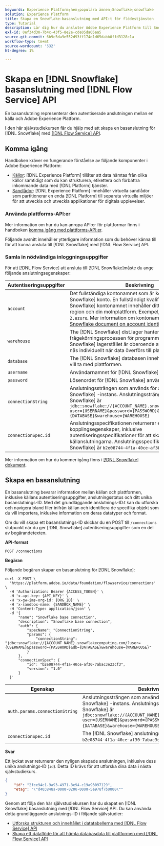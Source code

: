 ```yaml
---
keywords: Experience Platform;hem;populära ämnen;Snowflake;snowflake
solution: Experience Platform
title: Skapa en Snowflake-basanslutning med API:t för flödestjänsten
type: Tutorial
description: Lär dig hur du ansluter Adobe Experience Platform till Snowflake med API:t för Flow Service.
exl-id: 0ef34d30-7b4c-43f5-8e2e-cde05da05aa5
source-git-commit: 6b9e5da9e552d93ff174d1d65dabb0ffd3128c1a
workflow-type: tm+mt
source-wordcount: '532'
ht-degree: 1%

---
```


# Skapa en [!DNL Snowflake] basanslutning med [!DNL Flow Service] API

En basanslutning representerar den autentiserade anslutningen mellan en källa och Adobe Experience Platform.

I den här självstudiekursen får du hjälp med att skapa en basanslutning för [!DNL Snowflake] med [[!DNL Flow Service] API](https://www.adobe.io/experience-platform-apis/references/flow-service/).

## Komma igång

Handboken kräver en fungerande förståelse av följande komponenter i Adobe Experience Platform:

* [Källor](../../../../home.md): [!DNL Experience Platform] tillåter att data hämtas från olika källor samtidigt som du kan strukturera, etikettera och förbättra inkommande data med [!DNL Platform] tjänster.
* [Sandlådor](../../../../../sandboxes/home.md): [!DNL Experience Platform] innehåller virtuella sandlådor som partitionerar en enda [!DNL Platform] till separata virtuella miljöer för att utveckla och utveckla applikationer för digitala upplevelser.

### Använda plattforms-API:er

Mer information om hur du kan anropa API:er för plattformar finns i handboken [komma igång med plattforms-API:er](../../../../../landing/api-guide.md).

Följande avsnitt innehåller ytterligare information som du behöver känna till för att kunna ansluta till [!DNL Snowflake] med [!DNL Flow Service] API.

### Samla in nödvändiga inloggningsuppgifter

För att [!DNL Flow Service] att ansluta till [!DNL Snowflake]måste du ange följande anslutningsegenskaper:

| Autentiseringsuppgifter | Beskrivning |
| --- | --- |
| `account` | Det fullständiga kontonamnet som är kopplat till ditt [!DNL Snowflake] konto. En fullständigt kvalificerad [!DNL Snowflake] kontonamnet innehåller ditt kontonamn, din region och din molnplattform. Exempel, `cj12345.east-us-2.azure`. Mer information om kontonamn finns i [[!DNL Snowflake document on account identifiers]](https://docs.snowflake.com/en/user-guide/admin-account-identifier.html). |
| `warehouse` | The [!DNL Snowflake] dist.lager hanterar frågekörningsprocessen för programmet. Varje [!DNL Snowflake] lagerstället är oberoende av varandra och måste nås individuellt när data överförs till plattformen. |
| `database` | The [!DNL Snowflake] databasen innehåller de data som du vill ta med plattformen. |
| `username` | Användarnamnet för [!DNL Snowflake] konto. |
| `password` | Lösenordet för [!DNL Snowflake] användarkonto. |
| `connectionString` | Anslutningssträngen som används för att ansluta till [!DNL Snowflake] -instans. Anslutningssträngsmönstret för [!DNL Snowflake] är `jdbc:snowflake://{ACCOUNT_NAME}.snowflakecomputing.com/?user={USERNAME}&password={PASSWORD}&db={DATABASE}&warehouse={WAREHOUSE}` |
| `connectionSpec.id` | Anslutningsspecifikationen returnerar en källas kopplingsegenskaper, inklusive autentiseringsspecifikationer för att skapa bas- och källanslutningarna. Anslutningsspecifikations-ID för [!DNL Snowflake] är `b2e08744-4f1a-40ce-af30-7abac3e23cf3`. |

Mer information om hur du kommer igång finns i [[!DNL Snowflake] dokument](https://docs.snowflake.com/en/user-guide/key-pair-auth.html).

## Skapa en basanslutning

En basanslutning bevarar information mellan källan och plattformen, inklusive källans autentiseringsuppgifter, anslutningsstatus och ditt unika basanslutnings-ID. Med det grundläggande anslutnings-ID:t kan du utforska och navigera bland filer inifrån källan och identifiera de specifika objekt som du vill importera, inklusive information om deras datatyper och format.

Om du vill skapa ett basanslutnings-ID skickar du en POST till `/connections` slutpunkt när du ger [!DNL Snowflake] autentiseringsuppgifter som en del av begärandetexten.

**API-format**

```https
POST /connections
```

**Begäran**

Följande begäran skapar en basanslutning för [!DNL Snowflake]:

```shell
curl -X POST \
  'https://platform.adobe.io/data/foundation/flowservice/connections' \
  -H 'Authorization: Bearer {ACCESS_TOKEN}' \
  -H 'x-api-key: {API_KEY}' \
  -H 'x-gw-ims-org-id: {ORG_ID}' \
  -H 'x-sandbox-name: {SANDBOX_NAME}' \
  -H 'Content-Type: application/json' \
  -d '{
      "name": "Snowflake base connection",
      "description": "Snowflake base connection",
      "auth": {
          "specName": "ConnectionString",
          "params": {
              "connectionString": "jdbc:snowflake://{ACCOUNT_NAME}.snowflakecomputing.com/?user={USERNAME}&password={PASSWORD}&db={DATABASE}&warehouse={WAREHOUSE}"
          }
      },
      "connectionSpec": {
          "id": "b2e08744-4f1a-40ce-af30-7abac3e23cf3",
          "version": "1.0"
      }
  }'
```

| Egenskap | Beskrivning |
| -------- | ----------- |
| `auth.params.connectionString` | Anslutningssträngen som används för att ansluta till [!DNL Snowflake] -instans. Anslutningssträngsmönstret för [!DNL Snowflake] är `jdbc:snowflake://{ACCOUNT_NAME}.snowflakecomputing.com/?user={USERNAME}&password={PASSWORD}&db={DATABASE}&warehouse={WAREHOUSE}`. |
| `connectionSpec.id` | The [!DNL Snowflake] anslutningsspecifikation-ID: `b2e08744-4f1a-40ce-af30-7abac3e23cf3`. |

**Svar**

Ett lyckat svar returnerar den nyligen skapade anslutningen, inklusive dess unika anslutnings-ID (`id`). Detta ID krävs för att utforska dina data i nästa självstudiekurs.

```json
{
    "id": "2fce94c1-9a93-4971-8e94-c19a93097129",
    "etag": "\"d403848a-0000-0200-0000-5e978f7b0000\""
}
```

Genom att följa den här självstudiekursen har du skapat en [!DNL Snowflake] basanslutning med [!DNL Flow Service] API. Du kan använda detta grundläggande anslutnings-ID i följande självstudier:

* [Utforska strukturen och innehållet i datatabellerna med [!DNL Flow Service] API](../../explore/tabular.md)
* [Skapa ett dataflöde för att hämta databasdata till plattformen med [!DNL Flow Service] API](../../collect/database-nosql.md)
